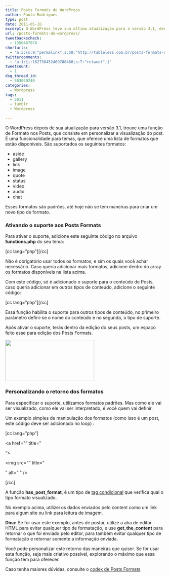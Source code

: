 ```yaml
---
title: Posts Formats do WordPress
author: Paulo Rodrigues
type: post
date: 2011-05-18
excerpt: O WordPress teve sua última atualização para a versão 3.1, dentre as novidades, está a inclusão de post formats em tipos de conteúdo. Com essa função, você pode deixar o WordPress com um toque de Tumblr.
url: /posts-formats-do-wordpress/
tweetbackscheck:
  - 1356467878
shorturls:
  - 'a:3:{s:9:"permalink";s:50:"http://tableless.com.br/posts-formats-do-wordpress";s:7:"tinyurl";s:26:"http://tinyurl.com/3d9lq9s";s:4:"isgd";s:19:"http://is.gd/wf5EOR";}'
twittercomments:
  - 'a:1:{i:162738452469780480;s:7:"retweet";}'
tweetcount:
  - 1
dsq_thread_id:
  - 503040240
categories:
  - Wordpress
tags:
  - 2011
  - tumblr
  - Wordpress

---
```

O WordPress depois de sua atualização para versão 3.1, trouxe uma função de Formato nos Posts, que consiste em personalizar a visualização do post. É uma funcionalidade para temas, que oferece uma lista de formatos que estão disponíveis. São suportados os seguintes formatos:

  * aside
  * gallery
  * link
  * image
  * quote
  * status
  * video
  * audio
  * chat

Esses formatos são padrões, até hoje não se tem maneiras para criar um novo tipo de formato. 

### Ativando o suporte aos Posts Formats

Para ativar o suporte, adicione este seguinte código no arquivo **functions.php** do seu tema:

[cc lang=&#8221;php&#8221;]<?php add_theme_support('post-formats', array('aside', 'gallery','link','image')); ?>[/cc]

Não é obrigatório usar todos os formatos, e sim os quais você achar necessário. Caso queria adicionar mais formatos, adicione dentro do array os formatos disponíveis na lista acima.

Com este código, só é adicionado o suporte para o conteúdo de Posts, caso queria adicionar em outros tipos de conteúdo, adicione o seguinte código:

[cc lang=&#8221;php&#8221;]<?php add_post_type_support( 'page', 'post-formats' ); ?>[/cc]

Essa função habilita o suporte para outros tipos de conteúdo, no primeiro parâmetro defini-se o nome do conteúdo e no segundo, o tipo de suporte. 

Após ativar o suporte, terás dentro da edição do seus posts, um espaço feito esse para edição dos Posts Formats.

<img src="http://tableless.com.br/uploads/2011/04/edicao.jpg" alt="" width="281" height="130" class="alignnone size-full wp-image-3669" />

### Personalizando o retorno dos formatos

Para especificar o suporte, utilizamos formatos padrões. Mas como ele vai ser visualizado, como ele vai ser interpretado, é você quem vai definir.

Um exemplo simples de manipulação dos formatos (como isso é um post, este código deve ser adicionado no loop) :

[cc lang=&#8221;php&#8221;]
  
<?php if ( has_post_format( 'link' )) : ?>


     
<a href="<?php echo get_the_content(); ?>&#8221; title=&#8221;

<?php the_title(); ?>&#8220;>

<?php the_title(); ?></a>


  
<?php elseif(has_post_format( 'image' )) : ?>


     
<img src="<?php echo get_the_content(); ?>&#8221; title=&#8221;

<?php the_title(); ?>&#8221; alt=&#8221;

<?php the_title(); ?>&#8221; />


  
<?php endif; ?>


  
[/cc]

A função **has\_post\_format**, é um tipo de [tag condicional][1] que verifica qual o tipo formato visualizado.

No exemplo acima, utilizei os dados enviados pelo content como um link para algum site ou link para leitura de imagem.

**Dica:** Se for usar este exemplo, antes de postar, utilize a aba de editor HTML para evitar qualquer tipo de formatação, e use **get\_the\_content** para retornar o que foi enviado pelo editor, para também evitar qualquer tipo de formatação e retornar somente a informação enviada.

Você pode personalizar este retorno das maneiras que quiser. Se for usar esta função, seja mais criativo possível, explorando o máximo que essa função tem para oferecer.

Caso tenha maiores dúvidas, consulte o [codex de Posts Formats][2]

 [1]: http://tableless.com.br/tags-condicionais-do-wordpress "Guia de Referência de Tags Condicionais | Tableless"
 [2]: http://codex.wordpress.org/Post_Formats "Codex de Posts Formats"